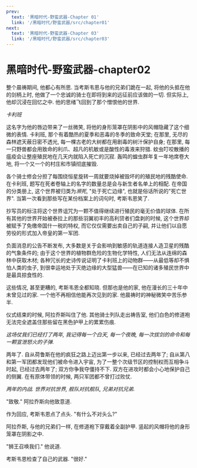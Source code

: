 ```yaml
---
prev:
  text: '黑暗时代-野蛮武器-Chapter 01'
  link: '/黑暗时代/野蛮武器/src/chapter01'
next:
  text: '黑暗时代-野蛮武器-Chapter 03'
  link: '/黑暗时代/野蛮武器/src/chapter03'
---
```


# 黑暗时代-野蛮武器-chapter02

整个晨祷期间, 他都心有所思. 当考斯韦恩与他的兄弟们跪在一起, 将他的头抵在他的剑柄上时, 他做了一个忠诚的骑士在即将到来的远征前应该做的一切. 但实际上, 他却沉浸在回忆之中. 他的思绪飞回到了那个憎恨他的世界.

*卡利班*

这名字为他的唇边带来了一丝微笑, 将他的身形笼罩在阴影中的风帽隐藏了这个细微的表情. 卡利班, 那个有着酷热的夏季和恶毒的冬季的致命天堂; 在那里, 无尽的森林遮天蔽日密不透光, 每一棵古老的大树都在用剧毒的树汁保护自身; 在那里, 每一只野兽都会用致命的利爪、超凡的机敏或是酸性的毒液来狩猎. 蚊虫叮咬散播的瘟疫会让整座殖民地在几天内就陷入死亡的沉寂. 轰鸣的蝗虫群年复一年地席卷大地, 将一个又一个的村庄和市镇彻底摧毁.

各个骑士修会分担了每围绕恒星旋转一周就要烧掉被毁坏的的殖民地的残酷使命. 在卡利班, 题写在死者卷轴上的名字的数量总是会与新生者名单上的相配. 在帝国的分类册上, 这个世界被归类为*濒死*, "处于死亡边缘", 也就是俗话所说的"死亡世界". 当第一次看到那些写在某份档案上的词句时, 考斯韦恩笑了.

抄写员的标注将这个世界诅咒为一颗不值得继续进行殖民的毫无价值的球体. 在所有其他的世界开始被泰拉上的那些羽翼初丰的高利贷者们盘剥的时候, 这个世界却被赋予了免缴帝国什一税的特权, 而它仅仅需要出卖自己的子嗣, 并让他们以自愿劳役的形式加入帝皇的第一军团.

负面消息的公告不断发布, 大多数是关于会影响到敏感的轨道连接人造卫星的残酷的气象条件的; 由于这个世界的植物群危险的生物化学特性, 人们无法从连绵的森林中获取木材; 各种冗长的史诗传说证明了卡利班上的动物群——从最低等却不惧怕人类的虫子, 到很幸运地处于灭绝边缘的大型猛兽——在已知的诸多殖民世界中是最具掠食性的.

这些情况, 甚至更糟的, 考斯韦恩全都知晓. 但那也是他的家, 他在漫长的三十年中未曾见过的家. 一个他不再相信他能再次见到的家. 他晨祷时的神秘微笑中苦乐参半.

仪式结束的时候, 阿拉乔斯叫住了他. 其他骑士列队走出祷告室, 他们白色的修道袍无法完全遮盖住那些留在黑色护甲上的累累伤痕.

*这场仗我们已经打了两年, 我记得每一个白天, 每一个夜晚, 每一次拔剑的命令和每一颗宣泄怒火的子弹.*

两年了. 自从荷鲁斯在他的疯狂之路上迈出第一步以来, 已经过去两年了; 自从第八和第一军团都发现他们被命令进入宇宙, 为了一整个次级节区的控制权而互相争斗时起, 已经过去两年了; 双方你争我夺僵持不下. 双方在进攻时都会小心地保护自己的侧翼. 在有原体带领的时候, 两只军团都不曾打过败仗.

*两年的内战. 世界对抗世界, 舰队对抗舰队, 兄弟对抗兄弟.*

"致敬." 阿拉乔斯向他致意道.

作为回应, 考斯韦恩点了点头. "有什么不对头么?"

阿拉乔斯, 与他的兄弟们一样, 在修道袍下穿戴着全副护甲. 竖起的风帽将他的身形笼罩在阴影之中.

"狮王召唤我们." 他说道.

考斯韦恩检查了自己的武器. "很好."
